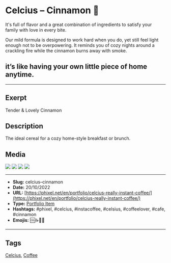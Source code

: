 # Celcius – Cinnamon 🥧
It's full of flavor and a great combination of ingredients to satisfy your family with love in every bite.

Our mild formula is designed to work hard when you do, yet still feel light enough not to be overpowering.
It reminds you of cozy nights around a crackling fire while the cinnamon burns away with smoke.

## it’s like having your own little piece of home anytime.
------------
## Exerpt
Tender & Lovely Cinnamon
## Description
The ideal cereal for a cozy home-style breakfast or brunch.
## Media
<img src="media/59ffd01f/cinnamon.gltf">
<img src="media/3ab6b9ad/cinnamon.jpg">
<img src="media/3543b391/cinnamon.png">
<img src="media/eaf7a079/cinnamon.png">

------------
- **Slug:** celcius–cinnamon
- **Date:** 20/10/2022
- **URL:** [https://phixel.net/en/portfolio/celcius-really-instant-coffee/](https://phixel.net/en/portfolio/celcius-really-instant-coffee/)
- **Type:** [Portfolio Item](#portfolio-item)
- **Hashtags:** #phixel, #celcius, #instacoffee, #celsius, #coffeelover, #cafe, #cinnamon
- **Emojis:** 🆒☕🥧🥤

------------
## Tags
[Celcius](#celcius), [Coffee](#coffee)
